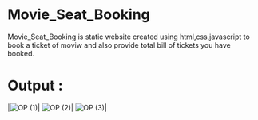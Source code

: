 # Movie_Seat_Booking
Movie_Seat_Booking is static website created using html,css,javascript to book a ticket of moviw and also provide total bill of tickets you have booked.
# Output :

|![OP (1)](https://user-images.githubusercontent.com/84228181/131110967-bffb34bb-2f4d-46c4-9402-816871467f56.png)|
![OP (2)](https://user-images.githubusercontent.com/84228181/131110976-d118e18a-0b92-41e1-88c9-17b0accf5ca8.png)|
![OP (3)](https://user-images.githubusercontent.com/84228181/131110985-effacf74-b5a8-4081-914d-f4c4dcf13700.png)|
